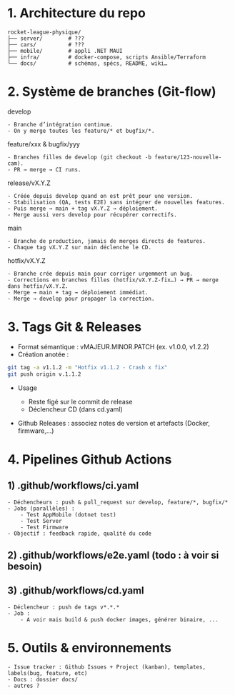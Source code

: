 # 1. Architecture du repo

```arduino
rocket-league-physique/
├── server/        # ???
├── cars/          # ???
├── mobile/        # appli .NET MAUI
├── infra/         # docker-compose, scripts Ansible/Terraform
└── docs/          # schémas, spécs, README, wiki…
```

# 2. Système de branches (Git-flow)

develop

    - Branche d’intégration continue.
    - On y merge toutes les feature/* et bugfix/*.

feature/xxx & bugfix/yyy

    - Branches filles de develop (git checkout -b feature/123-nouvelle-cam).
    - PR → merge → CI runs.

release/vX.Y.Z

    - Créée depuis develop quand on est prêt pour une version.
    - Stabilisation (QA, tests E2E) sans intégrer de nouvelles features.
    - Puis merge → main + tag vX.Y.Z → déploiement.
    - Merge aussi vers develop pour récupérer correctifs.

main

    - Branche de production, jamais de merges directs de features.
    - Chaque tag vX.Y.Z sur main déclenche le CD.

hotfix/vX.Y.Z

    - Branche crée depuis main pour corriger urgemment un bug.
    - Corrections en branches filles (hotfix/vX.Y.Z-fix…) → PR → merge dans hotfix/vX.Y.Z.
    - Merge → main + tag → déploiement immédiat.
    - Merge → develop pour propager la correction.


# 3. Tags Git & Releases
- Format sémantique : vMAJEUR.MINOR.PATCH (ex. v1.0.0, v1.2.2)
- Création anotée :

```bash
git tag -a v1.1.2 -m "Hotfix v1.1.2 - Crash x fix"
git push origin v.1.1.2
```

- Usage
    - Reste figé sur le commit de release
    - Déclencheur CD (dans cd.yaml)

- Github Releases : associez notes de version et artefacts (Docker, firmware,...)

# 4. Pipelines Github Actions
## 1) .github/workflows/ci.yaml
    - Déchencheurs : push & pull_request sur develop, feature/*, bugfix/*
    - Jobs (parallèles) :
        - Test AppMobile (dotnet test)
        - Test Server
        - Test Firmware
    - Objectif : feedback rapide, qualité du code

## 2) .github/workflows/e2e.yaml (todo : à voir si besoin)

## 3) .github/workflows/cd.yaml
    - Déclencheur : push de tags v*.*.*
    - Job :
        - A voir mais build & push docker images, générer binaire, ...

# 5. Outils & environnements
    - Issue tracker : Github Issues + Project (kanban), templates, labels(bug, feature, etc)
    - Docs : dossier docs/
    - autres ? 
